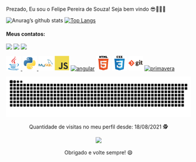Prezado, Eu sou o Felipe Pereira de Souza! Seja bem vindo 😎👩🏾‍💻

![Anurag’s github stats](https://github-readme-stats.vercel.app/api?username=FelipePereiraSouza&show_icons=true&count_private=true&theme=synthwave)
[![Top Langs](https://github-readme-stats.vercel.app/api/top-langs/?username=FelipePereiraSouza&exclude_repo=cem_clipnet&layout=compact&theme=synthwave
)](https://github.com/anuraghazra/github-readme-stats)

#### Meus contatos:
[<img src="https://img.shields.io/badge/linkedin-%230077B5.svg?&style=for-the-badge&logo=linkedin&logoColor=white" />](https://www.linkedin.com/in/felipe-pereira-de-souza-ab726b215/)
[<img src="https://img.shields.io/badge/WhatsApp-25D366?style=for-the-badge&logo=whatsapp&logoColor=white" />](https://api.whatsapp.com/send?phone=5511958120155)
[<img src="https://img.shields.io/badge/-Outlook-%23E4405F.svg?&style=for-the-badge&logo=Gmail&logoColor=white" />](https://outlook.live.com/mail/0/inbox)

<a href="https://www.java.com/pt-BR/" target="_blank"> <img src="https://raw.githubusercontent.com/devicons/devicon/master/icons/java/java-original.svg" alt="java" width="40" height="40"/>
<a href="https://www.python.org" target="_blank"> <img src="https://raw.githubusercontent.com/devicons/devicon/master/icons/python/python-original.svg" alt="python" width="40" height="40"/> 
<a href="https://www.mysql.com/" target="_blank"> <img src="https://raw.githubusercontent.com/devicons/devicon/master/icons/mysql/mysql-original-wordmark.svg" alt="mysql" width="40" height="40"/></a>
<a href="https://developer.mozilla.org/en-US/docs/Web/JavaScript" target="_blank"> <img src="https://raw.githubusercontent.com/devicons/devicon/master/icons/javascript/javascript-original.svg" alt="javascript" width="40" height="40"/></a>
<a href="https://angular.io" target="_blank"> <img src="https://angular.io/assets/images/logos/angular/angular.svg" alt="angular" width="40" height="40"/></a>
<a href="https://www.w3.org/html/" target="_blank"> <img src="https://raw.githubusercontent.com/devicons/devicon/master/icons/html5/html5-original-wordmark.svg" alt="html5" width="40" altura="40"/></a> 
<a href="https://www.w3schools.com/css/" target="_blank"> <img src="https://raw.githubusercontent.com/devicons/devicon/master/icons/css3/css3-original-wordmark.svg" alt="css3" width="40" altura="40"/></a>
<a href="https://git-scm.com/" target="_blank"> <img src="https://raw.githubusercontent.com/devicons/devicon/master/icons/git/git-original-wordmark.svg" alt="git" width="40" height="40"/></a>
<a href="https://spring.io/" target="_blank"> <img src = "https://www.vectorlogo.zone/logos/springio/springio-icon.svg" alt = "primavera" largura = "40" altura = "40" /> </a>
  
  ![Snake animation](https://github.com/Felipepereirasouza/Felipepereirasouza/blob/output/github-contribution-grid-snake.svg)
  
  <p align="center">
 Quantidade de visitas no meu perfil desde: 18/08/2021 🕵️ <br></p>
<p align="center"> 
   <img alingn="center" src="https://profile-counter.glitch.me/Felipepereirasouza/count.svg" /></p>
<p align="center">
Obrigado e volte sempre! 😄
</p>
